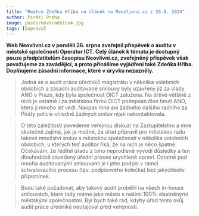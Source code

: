 ```yaml
---
title: "Reakce Zdeňka Hřiba na článek na Neovlivni.cz z 26.8. 2024"
author: Piráti Praha
image: posts/novaradnice4.jpg
tags: [Doprava]
---
```


**Web Neovlivní.cz v pondělí 26. srpna zveřejnil příspěvek o auditu v městské společnosti Operátor ICT. Celý článek k tématu je dostupný pouze předplatitelům časopisu Neovlivní.cz, zveřejněný příspěvek však považujeme za zavádějící, a proto přinášíme vyjádření také Zdeňka Hřiba. Doplňujeme zásadní informace, které v úryvku nezazněly.**
 
> Jedná se o audit práce úředníků magistrátu v několika volebních obdobích a zásadní auditované smlouvy byly uzavřeny již za vlády ANO v Praze, kdy byla společnost OICT založena. Na drtivé většině z nich je ostatně i za městskou firmu OICT podepsán člen hnutí ANO, který ji mnoho let vedl. Naopak mne ani žádného dalšího radního za Piráty policie ohledně žádných smluv nijak nekontaktovala. 

> O této záležitosti povedeme veřejnou diskuzi na Zastupitelstvu a mne skutečně zajímá, jak je možné, že úřad připravil pro městskou radu takové množství smluv s městskou společností v několika volebních obdobích, u kterých teď auditor říká, že na nich je něco špatně. Očekávám, že ředitel úřadu z toho neprodleně vyvodí důsledky a ten dlouhodobě zavedený úřední proces urychleně opraví. Ostatně pod mnoha auditovanými smlouvami je i jeho podpis v rámci schvalovacího procesu (tzv. podpisového kolečka) bez jakýchkoliv připomínek. 

> Budu také požadovat, aby takový audit proběhl na všech in-house smlouvách, které tady máme jako město s našimi 100% vlastněnými městskými společnostmi. Byl bych také rád, kdyby úřad tento svůj audit práce úředníků neutajoval před veřejností.

